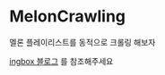 # MelonCrawling
멜론 플레이리스트를 동적으로 크롤링 해보자

[ingbox 블로그](https://ingbox.github.io/py/Crawling%EC%9C%BC%EB%A1%9C-Playlist%EB%A5%BC-%EA%B0%80%EC%A0%B8%EC%99%80%EB%B3%B4%EC%9E%90/)
를 참조해주세요
